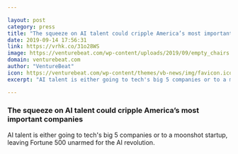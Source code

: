 ```yaml
---

layout: post
category: press
title: "The squeeze on AI talent could cripple America’s most important companies"
date: 2019-09-14 17:56:31
link: https://vrhk.co/31o28WS
image: https://venturebeat.com/wp-content/uploads/2019/09/empty_chairs.jpg?w=1200&strip=all
domain: venturebeat.com
author: "VentureBeat"
icon: https://venturebeat.com/wp-content/themes/vb-news/img/favicon.ico
excerpt: "AI talent is either going to tech's big 5 companies or to a moonshot startup, leaving Fortune 500 unarmed for the AI revolution."

---
```


### The squeeze on AI talent could cripple America’s most important companies

AI talent is either going to tech's big 5 companies or to a moonshot startup, leaving Fortune 500 unarmed for the AI revolution.